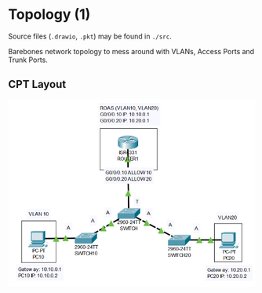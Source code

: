 # Topology (1)

Source files (`.drawio`, `.pkt`) may be found in `./src`.

Barebones network topology to mess around with VLANs, Access Ports and Trunk Ports.

## CPT Layout

![image](assets/t2-cpt.png)